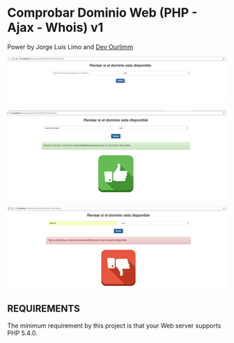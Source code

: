 Comprobar Dominio Web (PHP - Ajax - Whois)  v1
====================

Power by Jorge Luis Limo and [Dev Ourlimm](https://www.ourlimm.com/pe/software)


![Search](/screenshots/base.png?raw=true "Search")


![Search](/screenshots/ok.png?raw=true "Search ok")


![Search](/screenshots/error.png?raw=true "Search error")


REQUIREMENTS
------------

The minimum requirement by this project is that your Web server supports PHP 5.4.0.

